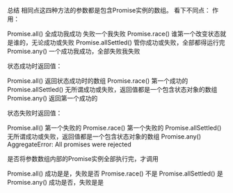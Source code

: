 总结
相同点这四种方法的参数都是包含Promise实例的数组。
看下不同点：
作用：

Promise.all() 全成功我成功 失败一个我失败
Promise.race() 谁第一个改变状态就是谁的，无论成功或失败
Promise.allSettled() 管你成功或失败，全部都得运行完
Promise.any() 一个成功我成功，全部失败我失败

状态成功时返回值：

Promise.all() 返回状态成功时的数组
Promise.race() 第一个成功的
Promise.allSettled() 无所谓成功或失败，返回值都是一个包含状态对象的数组
Promise.any() 返回第一个成功的

状态失败时返回值：

Promise.all() 第一个失败的
Promise.race() 第一个失败的
Promise.allSettled() 无所谓成功或失败，返回值都是一个包含状态对象的数组
Promise.any() AggregateError: All promises were rejected

是否将参数数组内部的Promise实例全部执行完，才调用

Promise.all() 成功是是，失败是否
Promise.race() 不是
Promise.allSettled() 是
Promise.any() 成功是否，失败是是